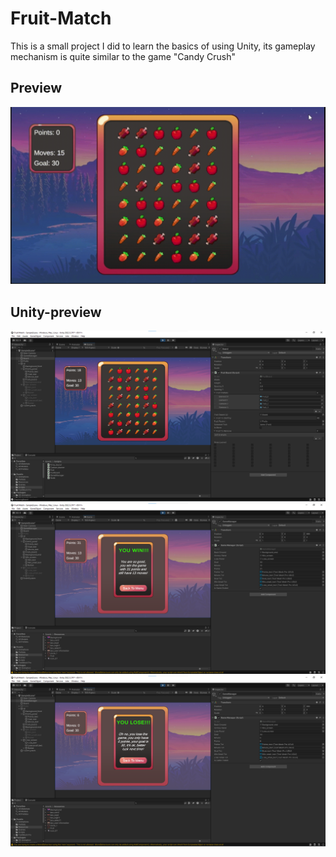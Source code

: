 # Fruit-Match
This is a small project I did to learn the basics of using Unity, its gameplay mechanism is quite similar to the game "Candy Crush"

## Preview
<img src ="Preview/Preview%20(1).gif" alt="Demo GIF" width = 600>

## Unity-preview
<img src ="Preview/Play.png" width = 600>
<img src ="Preview/Win.png" width = 600>
<img src ="Preview/Lose.png" width = 600>
